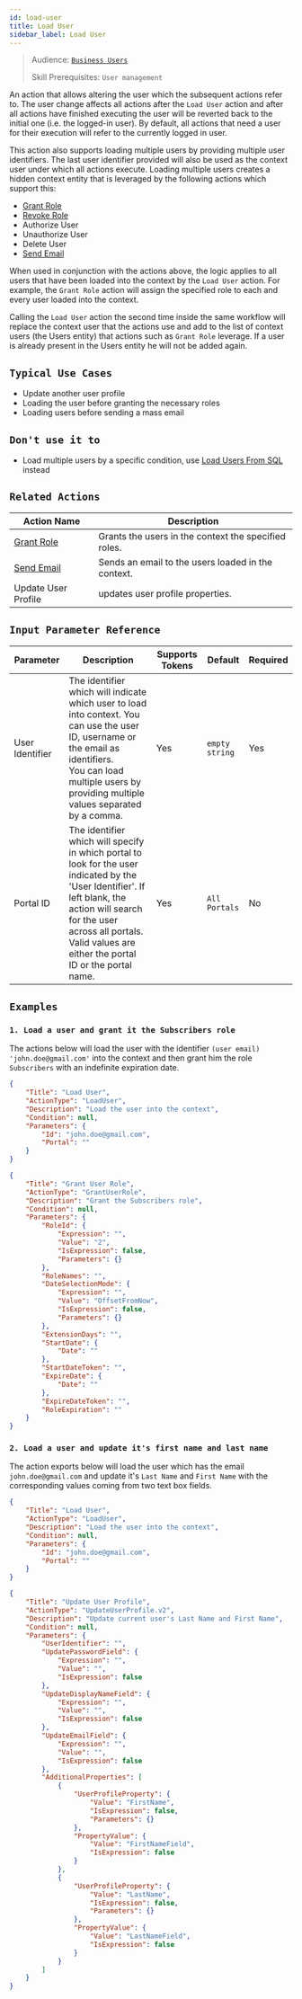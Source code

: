 ```yaml
---
id: load-user
title: Load User
sidebar_label: Load User
---
```


> Audience: [`Business Users`](/docs/audience#business-users)
>
> Skill Prerequisites: `User management`

An action that allows altering the user which the subsequent actions refer to. The user change affects all actions after the `Load User` action and after all actions have finished executing the user will be reverted back to the initial one (i.e. the logged-in user). By default, all actions that need a user for their execution will refer to the currently logged in user.

This action also supports loading multiple users by providing multiple user identifiers. The last user identifier provided will also be used as the context user under which all actions execute. Loading multiple users creates a hidden context entity that is leveraged by the following actions which support this:

- [Grant Role](/docs/actions/grant-user-role)
- [Revoke Role](/docs/actions/revoke-user-role)
- Authorize User
- Unauthorize User
- Delete User
- [Send Email](/docs/actions/send-email)

When used in conjunction with the actions above, the logic applies to all users that have been loaded into the context by the `Load User` action. For example, the `Grant Role` action will assign the specified role to each and every user loaded into the context.

Calling the `Load User` action the second time inside the same workflow will replace the context user that the actions use and add to the list of context users (the Users entity) that actions such as `Grant Role` leverage. If a user is already present in the Users entity he will not be added again.

## `Typical Use Cases`

- Update another user profile
- Loading the user before granting the necessary roles
- Loading users before sending a mass email

## `Don't use it to`

- Load multiple users by a specific condition, use [Load Users From SQL](/docs/actions/load-users-from-sql) instead

## `Related Actions`

| Action Name | Description|
|-------------|------------|
| [Grant Role](/docs/actions/grant-user-role) | Grants the users in the context the specified roles.|
| [Send Email](/docs/actions/send-email) | Sends an email to the users loaded in the context.|
| Update User Profile | updates user profile properties. |

## `Input Parameter Reference`

| Parameter     | Description                           | Supports Tokens | Default | Required |
|---------------|---------------------------------------|--------------------|---------|----------|
| User Identifier | The identifier which will indicate which user to load into context. You can use the user ID, username or the email as identifiers. <br/> You can load multiple users by providing multiple values separated by a comma. | Yes | `empty string` | Yes |
| Portal ID | The identifier which will specify in which portal to look for the user indicated by the 'User Identifier'. If left blank, the action will search for the user across all portals. Valid values are either the portal ID or the portal name. | Yes | `All Portals` | No |

## `Examples`

### `1. Load a user and grant it the Subscribers role`

The actions below will load the user with the identifier `(user email) 'john.doe@gmail.com'` into the context and then grant him the role `Subscribers` with an indefinite expiration date.

```json
{
    "Title": "Load User",
    "ActionType": "LoadUser",
    "Description": "Load the user into the context",
    "Condition": null,
    "Parameters": {
        "Id": "john.doe@gmail.com",
        "Portal": ""
    }
}
```

```json
{
    "Title": "Grant User Role",
    "ActionType": "GrantUserRole",
    "Description": "Grant the Subscribers role",
    "Condition": null,
    "Parameters": {
        "RoleId": {
            "Expression": "",
            "Value": "2",
            "IsExpression": false,
            "Parameters": {}
        },
        "RoleNames": "",
        "DateSelectionMode": {
            "Expression": "",
            "Value": "OffsetFromNow",
            "IsExpression": false,
            "Parameters": {}
        },
        "ExtensionDays": "",
        "StartDate": {
            "Date": ""
        },
        "StartDateToken": "",
        "ExpireDate": {
            "Date": ""
        },
        "ExpireDateToken": "",
        "RoleExpiration": ""
    }
}
```

### `2. Load a user and update it's first name and last name`

The action exports below will load the user which has the email `john.doe@gmail.com` and update it's `Last Name` and `First Name` with the corresponding values coming from two text box fields.

```json
{
    "Title": "Load User",
    "ActionType": "LoadUser",
    "Description": "Load the user into the context",
    "Condition": null,
    "Parameters": {
        "Id": "john.doe@gmail.com",
        "Portal": ""
    }
}
```

```json
{
    "Title": "Update User Profile",
    "ActionType": "UpdateUserProfile.v2",
    "Description": "Update current user's Last Name and First Name",
    "Condition": null,
    "Parameters": {
        "UserIdentifier": "",
        "UpdatePasswordField": {
            "Expression": "",
            "Value": "",
            "IsExpression": false
        },
        "UpdateDisplayNameField": {
            "Expression": "",
            "Value": "",
            "IsExpression": false
        },
        "UpdateEmailField": {
            "Expression": "",
            "Value": "",
            "IsExpression": false
        },
        "AdditionalProperties": [
            {
                "UserProfileProperty": {
                    "Value": "FirstName",
                    "IsExpression": false,
                    "Parameters": {}
                },
                "PropertyValue": {
                    "Value": "FirstNameField",
                    "IsExpression": false
                }
            },
            {
                "UserProfileProperty": {
                    "Value": "LastName",
                    "IsExpression": false,
                    "Parameters": {}
                },
                "PropertyValue": {
                    "Value": "LastNameField",
                    "IsExpression": false
                }
            }
        ]
    }
}
```
